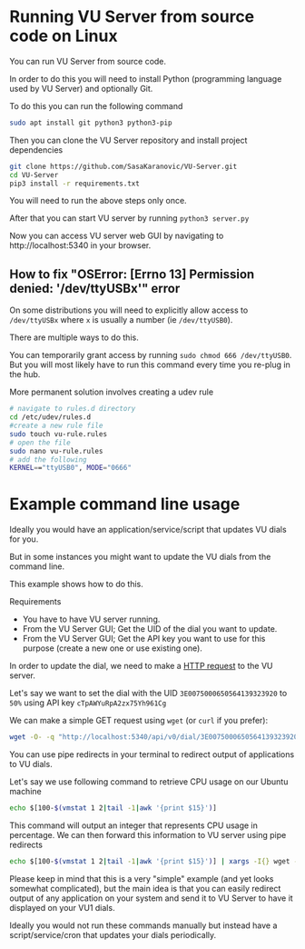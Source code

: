 # Running VU Server from source code on Linux

You can run VU Server from source code.

In order to do this you will need to install Python (programming language used by VU Server) and optionally Git.

To do this you can run the following command

```bash
sudo apt install git python3 python3-pip
```

Then you can clone the VU Server repository and install project dependencies

```bash
git clone https://github.com/SasaKaranovic/VU-Server.git
cd VU-Server
pip3 install -r requirements.txt
```


You will need to run the above steps only once.

After that you can start VU server by running `python3 server.py`

Now you can access VU server web GUI by navigating to http://localhost:5340 in your browser.


## How to fix "OSError: [Errno 13] Permission denied: '/dev/ttyUSBx'" error

On some distributions you will need to explicitly allow access to `/dev/ttyUSBx` where `x` is usually a number (ie `/dev/ttyUSB0`).

There are multiple ways to do this.

You can temporarily grant access by running `sudo chmod 666 /dev/ttyUSB0`. But you will most likely have to run this command every time you re-plug in the hub.

More permanent solution involves creating a udev rule

```bash
# navigate to rules.d directory
cd /etc/udev/rules.d
#create a new rule file
sudo touch vu-rule.rules
# open the file
sudo nano vu-rule.rules
# add the following
KERNEL=="ttyUSB0", MODE="0666"
```


# Example command line usage

Ideally you would have an application/service/script that updates VU dials for you.

But in some instances you might want to update the VU dials from the command line.

This example shows how to do this.

Requirements

- You have to have VU server running.
- From the VU Server GUI; Get the UID of the dial you want to update.
- From the VU Server GUI; Get the API key you want to use for this purpose (create a new one or use existing one).


In order to update the dial, we need to make a [HTTP request](https://docs.vudials.com/api/dial_UID_set/) to the VU server.

Let's say we want to set the dial with the UID `3E0075000650564139323920` to `50%` using API key `cTpAWYuRpA2zx75Yh961Cg`

We can make a simple GET request using `wget` (or `curl` if you prefer):

```bash
wget -O- -q "http://localhost:5340/api/v0/dial/3E0075000650564139323920/set?value=50&key=cTpAWYuRpA2zx75Yh961C" ; echo
```

You can use pipe redirects in your terminal to redirect output of applications to VU dials.

Let's say we use following command to retrieve CPU usage on our Ubuntu machine

```bash
echo $[100-$(vmstat 1 2|tail -1|awk '{print $15}')]
```

This command will output an integer that represents CPU usage in percentage. We can then forward this information to VU server using pipe redirects

```bash
echo $[100-$(vmstat 1 2|tail -1|awk '{print $15}')] | xargs -I{} wget -O- -q "http://localhost:5340/api/v0/dial/3E0075000650564139323920/set?value={}&key=cTpAWYuRpA2zx75Yh961C"; echo
```

Please keep in mind that this is a very "simple" example (and yet looks somewhat complicated), but the main idea is that you can easily redirect output of any application on your system and send it to VU Server to have it displayed on your VU1 dials.

Ideally you would not run these commands manually but instead have a script/service/cron that updates your dials periodically.

